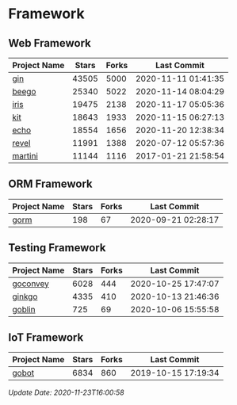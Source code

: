 # Framework

## Web Framework
| Project Name | Stars | Forks | Last Commit |
| ------------ | ----- | ----- | ----------- |
| [gin](https://github.com/gin-gonic/gin) | 43505 | 5000 | 2020-11-11 01:41:35 |
| [beego](https://github.com/astaxie/beego) | 25340 | 5022 | 2020-11-14 08:04:29 |
| [iris](https://github.com/kataras/iris) | 19475 | 2138 | 2020-11-17 05:05:36 |
| [kit](https://github.com/go-kit/kit) | 18643 | 1933 | 2020-11-15 06:27:13 |
| [echo](https://github.com/labstack/echo) | 18554 | 1656 | 2020-11-20 12:38:34 |
| [revel](https://github.com/revel/revel) | 11991 | 1388 | 2020-07-12 05:57:36 |
| [martini](https://github.com/go-martini/martini) | 11144 | 1116 | 2017-01-21 21:58:54 |

## ORM Framework
| Project Name | Stars | Forks | Last Commit |
| ------------ | ----- | ----- | ----------- |
| [gorm](https://github.com/jinzhu/gorm) | 198 | 67 | 2020-09-21 02:28:17 |

## Testing Framework
| Project Name | Stars | Forks | Last Commit |
| ------------ | ----- | ----- | ----------- |
| [goconvey](https://github.com/smartystreets/goconvey) | 6028 | 444 | 2020-10-25 17:47:07 |
| [ginkgo](https://github.com/onsi/ginkgo) | 4335 | 410 | 2020-10-13 21:46:36 |
| [goblin](https://github.com/franela/goblin) | 725 | 69 | 2020-10-06 15:55:58 |

## IoT Framework
| Project Name | Stars | Forks | Last Commit |
| ------------ | ----- | ----- | ----------- |
| [gobot](https://github.com/hybridgroup/gobot) | 6834 | 860 | 2019-10-15 17:19:34 |

*Update Date: 2020-11-23T16:00:58*